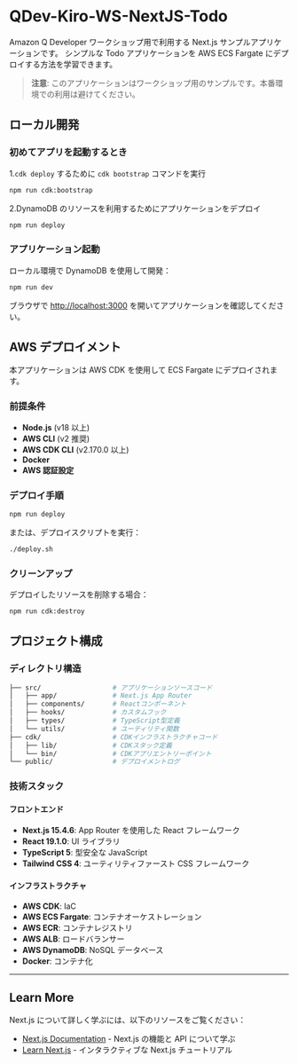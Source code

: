 # QDev-Kiro-WS-NextJS-Todo

Amazon Q Developer ワークショップ用で利用する Next.js サンプルアプリケーションです。
シンプルな Todo アプリケーションを AWS ECS Fargate にデプロイする方法を学習できます。

> **注意**: このアプリケーションはワークショップ用のサンプルです。本番環境での利用は避けてください。

## ローカル開発

### 初めてアプリを起動するとき

1.`cdk deploy` するために `cdk bootstrap` コマンドを実行

```bash
npm run cdk:bootstrap
```

2.DynamoDB のリソースを利用するためにアプリケーションをデプロイ

```bash
npm run deploy
```

### アプリケーション起動

ローカル環境で DynamoDB を使用して開発：

```bash
npm run dev
```

ブラウザで <http://localhost:3000> を開いてアプリケーションを確認してください。

## AWS デプロイメント

本アプリケーションは AWS CDK を使用して ECS Fargate にデプロイされます。

### 前提条件

- **Node.js** (v18 以上)
- **AWS CLI** (v2 推奨)
- **AWS CDK CLI** (v2.170.0 以上)
- **Docker**
- **AWS 認証設定**

### デプロイ手順

```bash
npm run deploy
```

または、デプロイスクリプトを実行：

```bash
./deploy.sh
```

### クリーンアップ

デプロイしたリソースを削除する場合：

```bash
npm run cdk:destroy
```

## プロジェクト構成

### ディレクトリ構造

```bash
├── src/                  # アプリケーションソースコード
│   ├── app/              # Next.js App Router
│   ├── components/       # Reactコンポーネント
│   ├── hooks/            # カスタムフック
│   ├── types/            # TypeScript型定義
│   └── utils/            # ユーティリティ関数
├── cdk/                  # CDKインフラストラクチャコード
│   ├── lib/              # CDKスタック定義
│   └── bin/              # CDKアプリエントリーポイント
└── public/               # デプロイメントログ
```

### 技術スタック

#### フロントエンド

- **Next.js 15.4.6**: App Router を使用した React フレームワーク
- **React 19.1.0**: UI ライブラリ
- **TypeScript 5**: 型安全な JavaScript
- **Tailwind CSS 4**: ユーティリティファースト CSS フレームワーク

#### インフラストラクチャ

- **AWS CDK**: IaC
- **AWS ECS Fargate**: コンテナオーケストレーション
- **AWS ECR**: コンテナレジストリ
- **AWS ALB**: ロードバランサー
- **AWS DynamoDB**: NoSQL データベース
- **Docker**: コンテナ化

---

## Learn More

Next.js について詳しく学ぶには、以下のリソースをご覧ください：

- [Next.js Documentation](https://nextjs.org/docs) - Next.js の機能と API について学ぶ
- [Learn Next.js](https://nextjs.org/learn) - インタラクティブな Next.js チュートリアル
